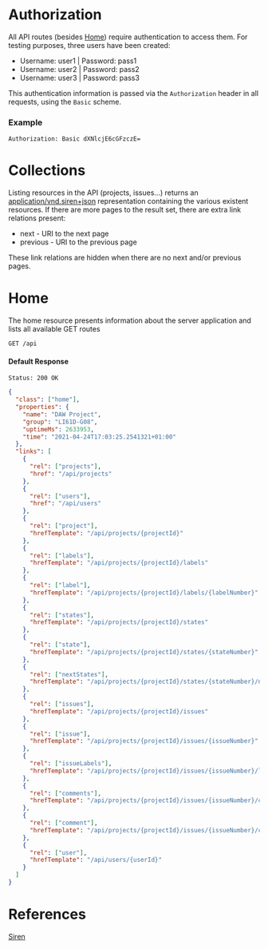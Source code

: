 # Authorization
All API routes (besides [Home](#home)) require authentication to access them. For testing purposes, three users have been created:
* Username: user1 | Password: pass1
* Username: user2 | Password: pass2
* Username: user3 | Password: pass3

This authentication information is passed via the `Authorization` header in all requests, using the `Basic` scheme.
### Example
```
Authorization: Basic dXNlcjE6cGFzczE=
```

# Collections
Listing resources in the API (projects, issues...) returns an [application/vnd.siren+json](#references) representation containing the various existent resources. If there are more pages to the result set, there are extra link relations present:

* next - URI to the next page
* previous - URI to the previous page

These link relations are hidden when there are no next and/or previous pages.

# Home
The home resource presents information about the server application and lists all available GET routes

```http
GET /api
```
#### Default Response
```
Status: 200 OK
```
```json
{
  "class": ["home"],
  "properties": {
    "name": "DAW Project",
    "group": "LI61D-G08",
    "uptimeMs": 2633953,
    "time": "2021-04-24T17:03:25.2541321+01:00"
  },
  "links": [
    {
      "rel": ["projects"],
      "href": "/api/projects"
    },
    {
      "rel": ["users"],
      "href": "/api/users"
    },
    {
      "rel": ["project"],
      "hrefTemplate": "/api/projects/{projectId}"
    },
    {
      "rel": ["labels"],
      "hrefTemplate": "/api/projects/{projectId}/labels"
    },
    {
      "rel": ["label"],
      "hrefTemplate": "/api/projects/{projectId}/labels/{labelNumber}"
    },
    {
      "rel": ["states"],
      "hrefTemplate": "/api/projects/{projectId}/states"
    },
    {
      "rel": ["state"],
      "hrefTemplate": "/api/projects/{projectId}/states/{stateNumber}"
    },
    {
      "rel": ["nextStates"],
      "hrefTemplate": "/api/projects/{projectId}/states/{stateNumber}/nextStates"
    },
    {
      "rel": ["issues"],
      "hrefTemplate": "/api/projects/{projectId}/issues"
    },
    {
      "rel": ["issue"],
      "hrefTemplate": "/api/projects/{projectId}/issues/{issueNumber}"
    },
    {
      "rel": ["issueLabels"],
      "hrefTemplate": "/api/projects/{projectId}/issues/{issueNumber}/labels"
    },
    {
      "rel": ["comments"],
      "hrefTemplate": "/api/projects/{projectId}/issues/{issueNumber}/comments"
    },
    {
      "rel": ["comment"],
      "hrefTemplate": "/api/projects/{projectId}/issues/{issueNumber}/comments/{commentNumber}"
    },
    {
      "rel": ["user"],
      "hrefTemplate": "/api/users/{userId}"
    }
  ]
}
```

# References
[Siren](https://github.com/kevinswiber/siren)
